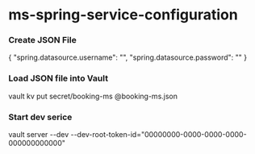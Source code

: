 # ms-spring-service-configuration

### Create JSON File
{
"spring.datasource.username": "",
"spring.datasource.password": ""
}

### Load JSON file into Vault
vault kv put secret/booking-ms @booking-ms.json

### Start  dev serice
vault server --dev --dev-root-token-id="00000000-0000-0000-0000-000000000000"
